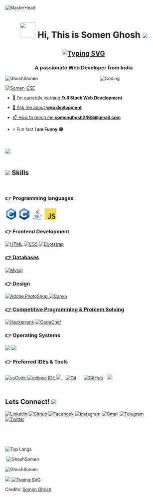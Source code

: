 ![MasterHead](https://firebasestorage.googleapis.com/v0/b/flexi-coding.appspot.com/o/dempgi7-520f8d5f-63d4-4453-8822-dbc149ae27f8.gif?alt=media&token=91c0c7b2-93c3-4029-b011-1a8703c5730d)
<h1 align="center"><img src="https://i.pinimg.com/originals/00/4b/17/004b173f6e3d6843df10114e087f30a8.gif" width="50" height="50" /> Hi, This is Somen Ghosh <img src="https://media.giphy.com/media/hvRJCLFzcasrR4ia7z/giphy.gif" width="35"></h1>
<h2 align="center"><a href="https://git.io/typing-svg"><img src="https://readme-typing-svg.demolab.com?font=Fira+Code&weight=100&size=15&pause=1000&width=435&lines=Welcome+to+my+GitHub+Profile+!!+;A+Computer+Science+Engineering+Student;Programming+Enthusiast;A+Frontend+Web+Developer;Fond+of+New+Technologies" alt="Typing SVG" /></a>
<h3 align="center">A passionate Web Developer from India</h3>
  
<img align="right" alt="Coding" width="200" src="https://cdn.dribbble.com/users/1162077/screenshots/3848914/programmer.gif">


<p align="left"> <img src="https://komarev.com/ghpvc/?username=GhoshSomen&label=Profile%20views&color=0e75b6&style=flat" alt="GhoshSomen" /> </p>

<p align="left"> <a href="https://twitter.com/Somen_CSE" target="blank"><img src="https://img.shields.io/twitter/follow/Somen_CSE?logo=twitter&style=for-the-badge" alt="Somen_CSE"  </p>

- 🌱 I’m currently learning **Full Stack Web Development**

- 💬 Ask me about **web devlopment**

- 📫 How to reach me **somenghosh2468@gmail.com**

- ⚡ Fun fact **I am Funny :grin:**

<br><br>
<img src="https://user-images.githubusercontent.com/74038190/212744287-14f66c13-5458-40dc-9244-8ff533fc8f4a.gif"><br><br>
## <img src="https://media2.giphy.com/media/QssGEmpkyEOhBCb7e1/giphy.gif?cid=ecf05e47a0n3gi1bfqntqmob8g9aid1oyj2wr3ds3mg700bl&rid=giphy.gif" width ="25"><b> Skills</b>
<br>

### 👉 Programming languages 
<p>
    <a href="#"><img alt="C" src="https://raw.githubusercontent.com/devicons/devicon/master/icons/c/c-original.svg" alt="c" width="38" height="38"/></a>
     <a href="#"><img alt="C++" src="https://raw.githubusercontent.com/devicons/devicon/master/icons/cplusplus/cplusplus-original.svg" alt="cplusplus" width="38" height="38"></a>
    <a href="#"><img alt="Java" src="https://raw.githubusercontent.com/devicons/devicon/master/icons/java/java-original.svg" alt="java" width="38" height="38"/"></a>
    <a href="#"><img alt="JavaScript" src="https://raw.githubusercontent.com/devicons/devicon/master/icons/javascript/javascript-original.svg" alt="javascript" width="38" height="38"/></a>
</p>

### 👉 Frontend Development
   <p>
    <a href="#"><img alt="HTML" src="https://user-images.githubusercontent.com/74038190/238200426-29fd6286-4e7b-4d6c-818f-c4765d5e39a9.gif" width="43"></a>
    <a href="#"><img alt="CSS" src="https://user-images.githubusercontent.com/74038190/238200428-67f477ed-6624-42da-99f0-1a7b1a16eecb.gif" width="43"></a>
    <a href="#"><img alt="Bootstrap" src="https://user-images.githubusercontent.com/74038190/212280805-9bcb336b-8c55-46a8-abf8-ff286ab55472.gif" width="43"</a>
   </p>
   
### 👉 Databases
 
<p align="left">
 <a href="https://www.mysql.com/" target="_blank"> 
    <img src="https://img.shields.io/badge/MySQL-005C84?style=for-the-badge&logo=mysql&logoColor=white"
      alt="Mysql"/>
  
 ### 👉 Design
 <p align="left">
 
  <a href="https://www.adobe.com/in/products/photoshop/" target="_blank"> 
    <img src="https://img.shields.io/badge/Adobe%20Photoshop-31A8FF?style=for-the-badge&logo=Adobe%20Photoshop&logoColor=black"
      alt="Adobe PhotoShop"/>  
   
   <a href="https://www.canva.com/en_in/" target="_blank"> 
    <img src="https://img.shields.io/badge/Canva-%2300C4CC.svg?&style=for-the-badge&logo=Canva&logoColor=white"
      alt="Canva"/>
    
   ### 👉 Competitive Programming & Problem Solving
 
<p>
    <a href="https://www.hackerrank.com/dashboard" target="_blank"><img alt = "Hackerrank" src="https://img.shields.io/badge/hackerrank-%232EC866.svg?style=for-the-badge&logo=hackerrank&logoColor=white" /></a>
    <a href="https://www.codechef.com/users/somenghosh_456" target="_blank"><img alt = "CodeChef" src="https://img.shields.io/badge/codechef-%235B4638.svg?style=for-the-badge&logo=codechef&logoColor=white" /></a>
</p>

### 👉 Operating Systems

<p>
    <a href="#"><img src="https://img.shields.io/badge/Linux-FCC624?style=for-the-badge&logo=linux&logoColor=black"></a>
    <a href="#"><img src="https://img.shields.io/badge/Windows-0078D6?style=for-the-badge&logo=windows&logoColor=white"></a>
</p>

 ### 👉 Preferred IDEs  & Tools
 <p>
     <a href="https://code.visualstudio.com/" target="_blank">
    <img src="https://img.shields.io/badge/vscode-007ACC.svg?style=for-the-badge&logo=visualstudiocode&logoColor=white" alt="vsCode"/> 
  </a>
    <a href="https://eclipse.org" target="_blank">
    <img src="https://img.shields.io/badge/eclipse-2C2255.svg?style=for-the-badge&logo=eclipse&logoColor=white" alt="eclipse IDE"/> 
  </a>
  <a href="https://www.jetbrains.com/idea/" target="_blank">
    <img src="https://img.shields.io/badge/IntelliJ_IDEA-000000.svg?style=for-the-badge&logo=intellij-idea&logoColor=white"/> 
  </a>
  <a href="https://github.com/" target="_blank"><img style="margin: 10px" src="https://profilinator.rishav.dev/skills-assets/git-scm-icon.svg" alt="Git" height="50" /></a>   
  </a>
  <a href="https://www.GitHub.com/" target="_blank"><img style="margin: 10px" src="https://cdn.simpleicons.org/GitHub/#181717" alt="GitHub" height="50" /></a>
<img src="https://user-images.githubusercontent.com/74038190/212284115-f47cd8ff-2ffb-4b04-b5bf-4d1c14c0247f.gif"><br><br>
<h2>Lets  Connect! <img src='https://raw.githubusercontent.com/ShahriarShafin/ShahriarShafin/main/Assets/handshake.gif' width="50"> </h2>
<p align="left">
  <a href="www.linkedin.com/in/ghoshsomen"><img alt="Linkedin" title="Somen Ghosh Linkedin" src="https://user-images.githubusercontent.com/74038190/235294012-0a55e343-37ad-4b0f-924f-c8431d9d2483.gif" width="40"></a>
  <a href="https://github.com/GhoshSomen"><img alt="Github" title="Somen Ghosh Github" src="https://user-images.githubusercontent.com/74038190/212257468-1e9a91f1-b626-4baa-b15d-5c385dfa7ed2.gif" width="40"></a>
  <a href="https://www.facebook.com/somen.ghosh.982845?mibextid=9R9pXO/"><img alt="Facebook" title="Sømëñ Ghösh FB" src="https://user-images.githubusercontent.com/74038190/235294010-ec412ef5-e3da-4efa-b1d4-0ab4d4638755.gif" width="40"></a>
  <a href="https://www.instagram.com/somenghosh2191/"><img alt="Instagram" title="Somen Ghosh Instagram" src="https://user-images.githubusercontent.com/74038190/235294013-a33e5c43-a01c-43f6-b44d-a406d8b4ab75.gif" width="40"></a>
 <a href="mailto:somenghosh2468@gmail.com"><img alt="Gmail" title="Somen Ghosh Gmail" src="https://raw.githubusercontent.com/maurodesouza/profile-readme-generator/master/src/assets/icons/social/gmail/default.svg"width="40" height="25" alt="gmail 1ogo"></a>
  <a href="https://web.telegram.org/k/"><img alt="Telegram" title="Somen Ghosh Telegram" src="https://raw.githubusercontent.com/maurodesouza/profile-readme-generator/master/src/assets/icons/social/telegram/default.svg"width="40" height="30" alt="telegram 1ogo"></a> 
<a href="https://twitter.com/Somen_CSE"><img alt="Twitter" title="Somen Ghosh Twitter" src="https://user-images.githubusercontent.com/74038190/241765460-cc4fe88c-7f7a-41d8-b449-34b7a178c1c6.gif" width="40"></a>
</p>  
    
</p>
<br/>
<br><br>
    
         
![Top Langs](https://github-readme-stats.vercel.app/api/top-langs/?username=GhoshSomen&theme=tokyonight)

<p>&nbsp;<img align="center" src="https://github-readme-stats.vercel.app/api?username=GhoshSomen&show_icons=true&locale=en&theme=tokyonight" alt="GhoshSomen" /></p>

<p><img align="center" src="https://github-readme-streak-stats.herokuapp.com/?user=GhoshSomen&&theme=tokyonight" alt="GhoshSomen" /></p>
<img src="https://user-images.githubusercontent.com/73097560/115834477-dbab4500-a447-11eb-908a-139a6edaec5c.gif">
<a href="https://git.io/typing-svg"><img src="https://readme-typing-svg.demolab.com?font=Caveat&pause=1000&center=true&vCenter=true&width=435&lines=Thank+You+For++Visiting!!" alt="Typing SVG" /></a>


Credits: [Somen Ghosh](https://github.com/GhoshSomen)
